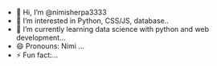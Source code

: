 - 👋 Hi, I’m @nimisherpa3333
- 👀 I’m interested in Python, CSS/JS, database..
- 🌱 I’m currently learning data science with python and web development...
- 😄 Pronouns: Nimi ...
- ⚡ Fun fact:...

<!---
nimisherpa3333/nimisherpa3333 is a ✨ special ✨ repository because its `README.md` (this file) appears on your GitHub profile.
You can click the Preview link to take a look at your changes.
--->
